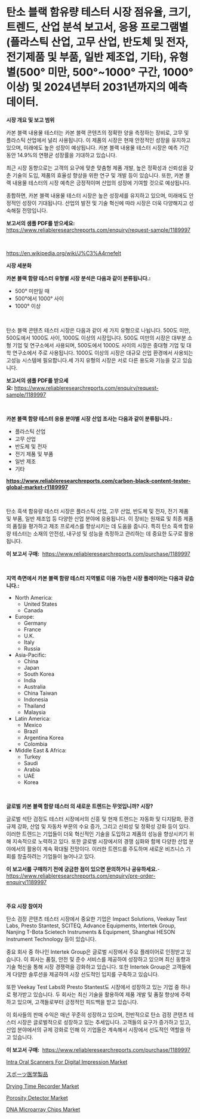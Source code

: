 <p><h1>탄소 블랙 함유량 테스터 시장 점유율, 크기, 트렌드, 산업 분석 보고서, 응용 프로그램별(플라스틱 산업, 고무 산업, 반도체 및 전자, 전기제품 및 부품, 일반 제조업, 기타), 유형별(500° 미만, 500°~1000° 구간, 1000° 이상) 및 2024년부터 2031년까지의 예측 데이터.</h1></p><p><strong>시장 개요 및 보고 범위</strong></p>
<p><p>카본 블랙 내용물 테스터는 카본 블랙 콘텐츠의 정확한 양을 측정하는 장비로, 고무 및 플라스틱 산업에서 널리 사용됩니다. 이 제품의 시장은 현재 안정적인 성장을 유지하고 있으며, 미래에도 높은 성장이 예상됩니다. 카본 블랙 내용물 테스터 시장은 예측 기간 동안 14.9%의 연평균 성장률을 기대하고 있습니다.</p><p>최근 시장 동향으로는 고객의 요구에 맞춘 맞춤형 제품 개발, 높은 정확성과 신뢰성을 갖춘 기술의 도입, 제품의 효율성 향상을 위한 연구 및 개발 등이 있습니다. 또한, 카본 블랙 내용물 테스터의 시장 예측은 긍정적이며 산업의 성장에 기여할 것으로 예상됩니다.</p><p>종합하면, 카본 블랙 내용물 테스터 시장은 높은 성장세를 유지하고 있으며, 미래에도 안정적인 성장이 기대됩니다. 산업의 발전 및 기술 혁신에 따라 시장은 더욱 다양해지고 성숙해질 전망입니다.</p></p>
<p><strong>보고서의 샘플 PDF를 받으세요:</strong> <a href="https://www.reliableresearchreports.com/enquiry/request-sample/1189997">https://www.reliableresearchreports.com/enquiry/request-sample/1189997</a></p>
<p>&nbsp;</p>
<p><a href="https://en.wikipedia.org/wiki/J%C3%A4rnefelt">https://en.wikipedia.org/wiki/J%C3%A4rnefelt</a></p>
<p><strong>시장 세분화</strong></p>
<p><strong>카본 블랙 함량 테스터 유형별 시장 분석은 다음과 같이 분류됩니다.:</strong></p>
<p><ul><li>500° 미만일 때</li><li>500°에서 1000° 사이</li><li>1000° 이상</li></ul></p>
<p>&nbsp;</p>
<p><p>탄소 블랙 콘텐츠 테스터 시장은 다음과 같이 세 가지 유형으로 나뉩니다. 500도 미만, 500도에서 1000도 사이, 1000도 이상의 시장입니다. 500도 미만의 시장은 대부분 소형 기업 및 연구소에서 사용되며, 500도에서 1000도 사이의 시장은 중대형 기업 및 대학 연구소에서 주로 사용됩니다. 1000도 이상의 시장은 대규모 산업 환경에서 사용되는 고성능 시스템에 필요합니다.세 가지 유형의 시장은 서로 다른 용도와 기능을 갖고 있습니다.</p></p>
<p><strong>보고서의 샘플 PDF를 받으세요:</strong>&nbsp;<a href="https://www.reliableresearchreports.com/enquiry/request-sample/1189997">https://www.reliableresearchreports.com/enquiry/request-sample/1189997</a></p>
<p>&nbsp;</p>
<p><strong> 카본 블랙 함량 테스터 응용 분야별 시장 산업 조사는 다음과 같이 분류됩니다.:</strong></p>
<p><ul><li>플라스틱 산업</li><li>고무 산업</li><li>반도체 및 전자</li><li>전기 제품 및 부품</li><li>일반 제조</li><li>기타</li></ul></p>
<p><strong><a href="https://www.reliableresearchreports.com/carbon-black-content-tester-global-market-r1189997">https://www.reliableresearchreports.com/carbon-black-content-tester-global-market-r1189997</a></strong></p>
<p>&nbsp;</p>
<p><p>탄소 흑색 함유량 테스터 시장은 플라스틱 산업, 고무 산업, 반도체 및 전자, 전기 제품 및 부품, 일반 제조업 등 다양한 산업 분야에 응용됩니다. 이 장비는 원재료 및 최종 제품의 품질을 평가하고 제조 프로세스를 향상시키는 데 도움을 줍니다. 특히 탄소 흑색 함유량 테스터는 소재의 안전성, 내구성 및 성능을 측정하고 관리하는 데 중요한 도구로 활용됩니다.</p></p>
<p><strong>이 보고서 구매:</strong>&nbsp; <a href="https://www.reliableresearchreports.com/purchase/1189997">https://www.reliableresearchreports.com/purchase/1189997</a></p>
<p>&nbsp;</p>
<p><strong>지역 측면에서 카본 블랙 함량 테스터 지역별로 이용 가능한 시장 플레이어는 다음과 같습니다.:</strong></p>
<p><ul>
    <li>
        North America:
        <ul>
            <li>United States</li>
            <li>Canada</li>
        </ul>
    </li>
    <li>
        Europe:
        <ul>
            <li>Germany</li>
            <li>France</li>
            <li>U.K.</li>
            <li>Italy</li>
            <li>Russia</li>
        </ul>
    </li>
    <li>
        Asia-Pacific:
        <ul>
            <li>China</li>
            <li>Japan</li>
            <li>South Korea</li>
            <li>India</li>
            <li>Australia</li>
            <li>China Taiwan</li>
            <li>Indonesia</li>
            <li>Thailand</li>
            <li>Malaysia</li>
        </ul>
    </li>
    <li>
        Latin America:
        <ul>
            <li>Mexico</li>
            <li>Brazil</li>
            <li>Argentina Korea</li>
            <li>Colombia</li>
        </ul>
    </li>
    <li>
        Middle East & Africa:
        <ul>
            <li>Turkey</li>
            <li>Saudi</li>
            <li>Arabia</li>
            <li>UAE</li>
            <li>Korea</li>
        </ul>
    </li>
    </ul></p>
<p>&nbsp;</p>
<p><strong>글로벌 카본 블랙 함량 테스터 의 새로운 트렌드는 무엇입니까? 시장?</strong></p>
<p><p>글로벌 석탄 검정도 테스터 시장에서의 신흥 및 현재 트렌드는 자동화 및 디지턈화, 환경규제 강화, 산업 및 자동차 부문의 수요 증가, 그리고 신뢰성 및 정확성 강화 등이 있다. 이러한 트렌드는 기업들이 더욱 혁신적인 기술을 도입하고 제품의 성능을 향상시키기 위해 지속적으로 노력하고 있다. 또한 글로벌 시장에서의 경쟁 심화와 함께 다양한 산업 분야에서의 활용이 계속 확대될 전망이다. 이러한 트렌드를 주도하며 새로운 비즈니스 기회를 창출하려는 기업들이 늘어나고 있다.</p></p>
<p><strong>이 보고서를 구매하기 전에 궁금한 점이 있으면 문의하거나 공유하세요.</strong>- <a href="https://www.reliableresearchreports.com/enquiry/pre-order-enquiry/1189997">https://www.reliableresearchreports.com/enquiry/pre-order-enquiry/1189997</a></p>
<p>&nbsp;</p>
<p><strong>주요 시장 참여자</strong></p>
<p><p>탄소 검정 콘텐츠 테스터 시장에서 중요한 기업은 Impact Solutions, Veekay Test Labs, Presto Stantest, SCITEQ, Advance Equipments, Intertek Group, Nanjing T-Bota Scietech Instruments & Equipment, Shanghai HESON Instrument Technology 등이 있습니다.</p><p>중요 회사 중 하나인 Intertek Group은 글로벌 시장에서 주요 플레이어로 인정받고 있습니다. 이 회사는 품질, 안전 및 준수 서비스를 제공하여 성장하고 있으며 최신 동향과 기술 혁신을 통해 시장 경쟁력을 강화하고 있습니다. 또한 Intertek Group은 고객들에게 다양한 솔루션을 제공하여 시장 선도적인 입지를 구축하고 있습니다.</p><p>또한 Veekay Test Labs와 Presto Stantest도 시장에서 성장하고 있는 기업 중 하나로 평가받고 있습니다. 두 회사는 최신 기술을 활용하여 제품 개발 및 품질 향상에 주력하고 있으며, 고객들로부터 긍정적인 피드백을 받고 있습니다.</p><p>이 회사들의 판매 수익은 매년 꾸준히 성장하고 있으며, 전반적으로 탄소 검정 콘텐츠 테스터 시장은 글로벌적으로 성장하고 있는 추세입니다. 고객들의 요구가 증가하고 있고, 산업 분야에서의 규제 강화로 인해 이 기업들은 계속해서 시장에서 선도적인 역할을 하고 있습니다.</p></p>
<p><strong>이 보고서 구매:</strong>&nbsp;&nbsp;<a href="https://www.reliableresearchreports.com/purchase/1189997">https://www.reliableresearchreports.com/purchase/1189997</a></p>
<p><p><a href="https://www.linkedin.com/pulse/intra-oral-scanners-digital-impression-market-overview-global-cujgf">Intra Oral Scanners For Digital Impression Market</a></p><p><a href="https://github.com/schmahlson/Market-Research-Report-List-3/blob/main/940905648303.md">スポーツ医学製品</a></p><p><a href="https://issuu.com/reportprime-2/docs/drying-time-recorder-market-size-2030.pptx">Drying Time Recorder Market</a></p><p><a href="https://issuu.com/reportprime-2/docs/porosity-detector-market-size-2030.pptx">Porosity Detector Market</a></p><p><a href="https://www.linkedin.com/pulse/dna-microarray-chips-industry-analysis-report-its-market-size-q2xjf">DNA Microarray Chips Market</a></p></p>